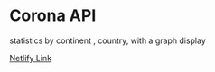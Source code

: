 # Corona API

statistics by continent , country, with a graph display

[Netlify Link](https://tofik-corona-statistics.netlify.app/)
